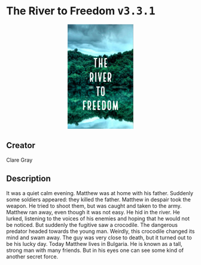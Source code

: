 
# The River to Freedom <kbd>v3.3.1</kbd>

<center>
  <img src="./cover-1024.jpg"/>
</center>

## Creator
Clare Gray

## Description
It was a quiet calm evening. Matthew was at home with his father. Suddenly some soldiers  appeared: they killed the father. Matthew in despair took the weapon. He tried to shoot them, but was caught and taken to the army. Matthew ran away, even though it was not easy. He hid in the river. He lurked, listening to the voices of his enemies and hoping that he would not be noticed. But suddenly the fugitive saw a crocodile. The dangerous predator headed towards the young man. Weirdly, this crocodile changed its mind and swam away. The guy was very close to death, but it turned out to be his lucky day. Today Matthew lives in Bulgaria. He is known as a tall, strong man with many friends. But in his eyes one can see some kind of another secret force.
